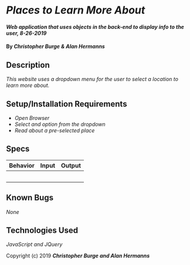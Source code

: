 # _Places to Learn More About_

#### _Web application that uses objects in the back-end to display info to the user, 8-26-2019_

#### By _**Christopher Burge & Alan Hermanns**_

## Description

_This website uses a dropdown menu for the user to select a location to learn more about._

## Setup/Installation Requirements

* _Open Browser_
* _Select and option from the dropdown_
* _Read about a pre-selected place_

## Specs
| Behavior | Input | Output |
| ------------- |:-------------:| -----:|
|  |  |  |
|  |  |  |
|  |  |  |
|  |  |  |
|  |  |  |


## Known Bugs

_None_


## Technologies Used

_JavaScript and JQuery_

Copyright (c) 2019 **_Christopher Burge and Alan Hermanns_**
